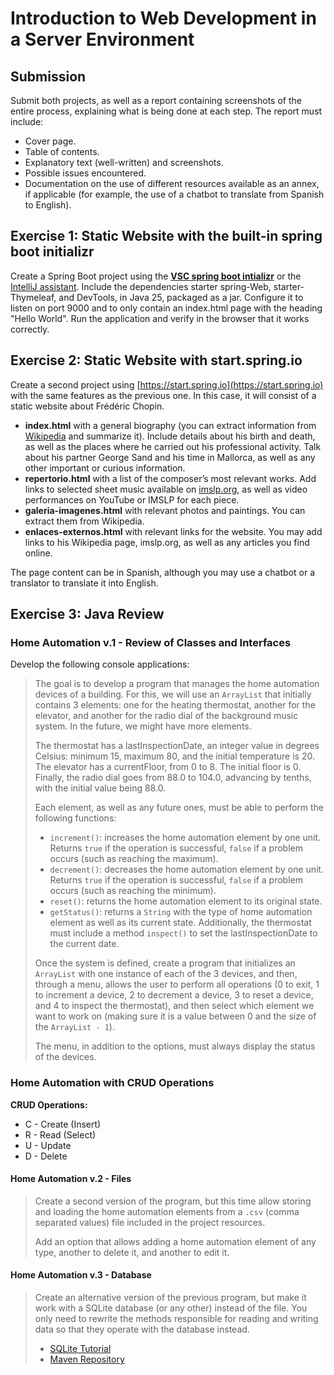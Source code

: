 # Introduction to Web Development in a Server Environment

## Submission

Submit both projects, as well as a report containing screenshots of the entire process, explaining what is being done at each step. The report must include:

* Cover page.
* Table of contents.
* Explanatory text (well-written) and screenshots.
* Possible issues encountered.
* Documentation on the use of different resources available as an annex, if applicable (for example, the use of a chatbot to translate from Spanish to English).

## Exercise 1: Static Website with the built-in spring boot initializr

Create a Spring Boot project using the [**VSC spring boot intializr**](https://code.visualstudio.com/docs/java/java-spring-boot) or the [IntelliJ assistant](https://www.jetbrains.com/help/idea/your-first-spring-application.html#create-new-spring-boot-project). Include the dependencies starter spring-Web, starter-Thymeleaf, and DevTools, in Java 25, packaged as a jar. Configure it to listen on port 9000 and to only contain an index.html page with the heading "Hello World". Run the application and verify in the browser that it works correctly.

## Exercise 2: Static Website with start.spring.io

Create a second project using [https://start.spring.io](https://start.spring.io) with the same features as the previous one. In this case, it will consist of a static website about Frédéric Chopin.

* **index.html** with a general biography (you can extract information from [Wikipedia](https://en.wikipedia.org/wiki/Fr%C3%A9d%C3%A9ric_Chopin) and summarize it). Include details about his birth and death, as well as the places where he carried out his professional activity. Talk about his partner George Sand and his time in Mallorca, as well as any other important or curious information.
* **repertorio.html** with a list of the composer’s most relevant works. Add links to selected sheet music available on [imslp.org](https://imslp.org/wiki/Category:Chopin,_Fr%C3%A9d%C3%A9ric), as well as video performances on YouTube or IMSLP for each piece.
* **galeria-imagenes.html** with relevant photos and paintings. You can extract them from Wikipedia.
* **enlaces-externos.html** with relevant links for the website. You may add links to his Wikipedia page, imslp.org, as well as any articles you find online.

The page content can be in Spanish, although you may use a chatbot or a translator to translate it into English.

## Exercise 3: Java Review

### Home Automation v.1 - Review of Classes and Interfaces

Develop the following console applications:

> The goal is to develop a program that manages the home automation devices of a building. For this, we will use an `ArrayList` that initially contains 3 elements: one for the heating thermostat, another for the elevator, and another for the radio dial of the background music system. In the future, we might have more elements.
>
> The thermostat has a lastInspectionDate, an integer value in degrees Celsius: minimum 15, maximum 80, and the initial temperature is 20. The elevator has a currentFloor, from 0 to 8. The initial floor is 0. Finally, the radio dial goes from 88.0 to 104.0, advancing by tenths, with the initial value being 88.0.
>
> Each element, as well as any future ones, must be able to perform the following functions:
>
> * `increment()`: increases the home automation element by one unit. Returns `true` if the operation is successful, `false` if a problem occurs (such as reaching the maximum).
> * `decrement()`: decreases the home automation element by one unit. Returns `true` if the operation is successful, `false` if a problem occurs (such as reaching the minimum).
> * `reset()`: returns the home automation element to its original state.
> * `getStatus()`: returns a `String` with the type of home automation element as well as its current state.
>   Additionally, the thermostat must include a method `inspect()` to set the lastInspectionDate to the current date.
>
> Once the system is defined, create a program that initializes an `ArrayList` with one instance of each of the 3 devices, and then, through a menu, allows the user to perform all operations (0 to exit, 1 to increment a device, 2 to decrement a device, 3 to reset a device, and 4 to inspect the thermostat), and then select which element we want to work on (making sure it is a value between 0 and the size of the `ArrayList - 1`).
>
> The menu, in addition to the options, must always display the status of the devices.

### Home Automation with CRUD Operations

**CRUD Operations:**

* C - Create (Insert)
* R - Read (Select)
* U - Update
* D - Delete

#### Home Automation v.2 - Files

> Create a second version of the program, but this time allow storing and loading the home automation elements from a `.csv` (comma separated values) file included in the project resources.
>
> Add an option that allows adding a home automation element of any type, another to delete it, and another to edit it.

#### Home Automation v.3 - Database

> Create an alternative version of the previous program, but make it work with a SQLite database (or any other) instead of the file. You only need to rewrite the methods responsible for reading and writing data so that they operate with the database instead.
>
> * [SQLite Tutorial](https://www.sqlitetutorial.net/sqlite-java/)
> * [Maven Repository](https://central.sonatype.com/artifact/org.xerial/sqlite-jdbc)



